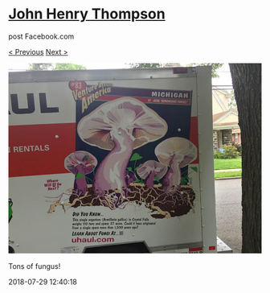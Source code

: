 # [John Henry Thompson](../README.md)
post Facebook.com

[< Previous](2018-07-30-1.md) [Next >](2018-03-18-1.md)

[![](../media/2018-07-29/Timeline-Photos-Tons-of-fungus.jpg)](../README.md)

Tons of fungus!

2018-07-29 12:40:18